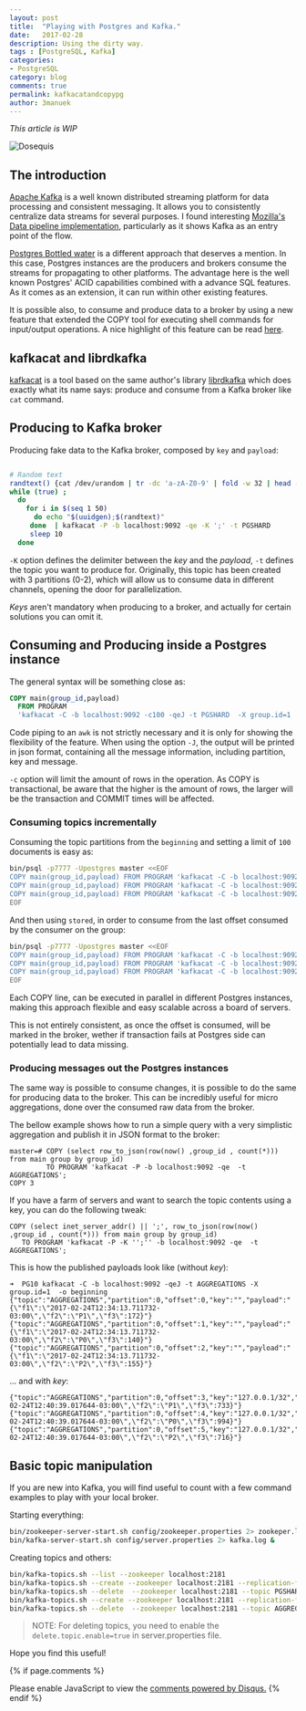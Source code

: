 ```yaml
---
layout: post
title:  "Playing with Postgres and Kafka."
date:   2017-02-28
description: Using the dirty way.
tags : [PostgreSQL, Kafka]
categories:
- PostgreSQL
category: blog
comments: true
permalink: kafkacatandcopypg
author: 3manuek
---
```


*This article is WIP*

![Dosequis][4]


## The introduction

[Apache Kafka][5] is a well known distributed streaming platform for data processing
and consistent messaging. It allows you to consistently centralize data streams for
several purposes. I found interesting [Mozilla's Data pipeline implementation][6],
particularly as it shows Kafka as an entry point of the flow.

[Postgres Bottled water][3] is a different approach that deserves a mention. In this
case, Postgres instances are the producers and brokers consume the streams for
propagating to other platforms. The advantage here is the well known Postgres'
ACID capabilities combined with a advance SQL features. As it comes as an extension,
it can run within other existing features.

It is possible also, to consume and produce data to a broker by using a new feature
that extended the COPY tool for executing shell commands for input/output operations.
A nice highlight of this feature can be read [here][7].


## kafkacat and librdkafka

[kafkacat][1] is a tool based on the same author's library [librdkafka][2] which
does exactly what its name says: produce and consume from a Kafka broker like `cat`
command.


## Producing to Kafka broker

Producing fake data to the Kafka broker, composed by `key` and `payload`:

```sh

# Random text
randtext() {cat /dev/urandom | tr -dc 'a-zA-Z0-9' | fold -w 32 | head -n 1}
while (true) ;
  do
    for i in $(seq 1 50)  
      do echo "$(uuidgen);$(randtext)"
     done  | kafkacat -P -b localhost:9092 -qe -K ';' -t PGSHARD
     sleep 10
  done
```

`-K` option defines the delimiter between the _key_ and the _payload_, `-t` defines
the topic you want to produce for. Originally, this topic has been created with 3
partitions (0-2), which will allow us to consume data in different channels, opening
the door for parallelization.  

_Keys_ aren't mandatory when producing to a broker, and actually for certain solutions
you can omit it.

## Consuming and Producing inside a Postgres instance

The general syntax will be something close as:

```sql
COPY main(group_id,payload)
  FROM PROGRAM
  'kafkacat -C -b localhost:9092 -c100 -qeJ -t PGSHARD  -X group.id=1  -o beginning  -p 0 | awk ''{print "P0\t" $0 }'' ';
```

Code piping to an `awk` is not strictly necessary and it is only for showing the
flexibility of the feature. When using the option `-J`, the output will be printed
in json format, containing all the message information, including partition, key and
message.

`-c` option will limit the amount of rows in the operation. As COPY is transactional,
be aware that the higher is the amount of rows, the larger will be the transaction and
COMMIT times will be affected.


### Consuming topics incrementally


Consuming the topic partitions from the `beginning` and setting a limit of `100`
documents is easy as:

```sh
bin/psql -p7777 -Upostgres master <<EOF
COPY main(group_id,payload) FROM PROGRAM 'kafkacat -C -b localhost:9092 -c100 -qeJ -t PGSHARD  -X group.id=1  -o beginning  -p 0 | awk ''{print "P0\t" \$0 }'' ';
COPY main(group_id,payload) FROM PROGRAM 'kafkacat -C -b localhost:9092 -c100 -qeJ -t PGSHARD  -X group.id=1  -o beginning  -p 1 | awk ''{print "P1\t" \$0 }'' ';
COPY main(group_id,payload) FROM PROGRAM 'kafkacat -C -b localhost:9092 -c100 -qeJ -t PGSHARD  -X group.id=1  -o beginning  -p 2 | awk ''{print "P2\t" \$0 }'' ';
EOF
```

And then using `stored`, in order to consume from the last offset consumed by the
consumer on the group:

```sh
bin/psql -p7777 -Upostgres master <<EOF
COPY main(group_id,payload) FROM PROGRAM 'kafkacat -C -b localhost:9092 -c100 -qeJ -t PGSHARD  -X group.id=1  -o stored  -p 0 | awk ''{print "P0\t" \$0 }'' ';
COPY main(group_id,payload) FROM PROGRAM 'kafkacat -C -b localhost:9092 -c100 -qeJ -t PGSHARD  -X group.id=1  -o stored  -p 1 | awk ''{print "P1\t" \$0 }'' ';
COPY main(group_id,payload) FROM PROGRAM 'kafkacat -C -b localhost:9092 -c100 -qeJ -t PGSHARD  -X group.id=1  -o stored  -p 2 | awk ''{print "P2\t" \$0 }'' ';
EOF
```

Each COPY line, can be executed in parallel in different Postgres instances, making
this approach flexible and easy scalable across a board of servers.

This is not entirely consistent, as once the offset is consumed, will be marked
in the broker, wether if transaction fails at Postgres side can potentially lead
to data missing.


### Producing messages out the Postgres instances

The same way is possible to consume changes, it is possible to do the same for producing
data to the broker. This can be incredibly useful for micro aggregations, done over the
consumed raw data from the broker.

The bellow example shows how to run a simple query with a very simplistic aggregation
and publish it in JSON format to the broker:


```
master=# COPY (select row_to_json(row(now() ,group_id , count(*))) from main group by group_id)
         TO PROGRAM 'kafkacat -P -b localhost:9092 -qe  -t AGGREGATIONS';
COPY 3
```

If you have a farm of servers and want to search the topic contents using a key,
you can do the following tweak:

```
COPY (select inet_server_addr() || ';', row_to_json(row(now() ,group_id , count(*))) from main group by group_id)
   TO PROGRAM 'kafkacat -P -K '';'' -b localhost:9092 -qe  -t AGGREGATIONS';
```


This is how the published payloads look like (without _key_):

```
➜  PG10 kafkacat -C -b localhost:9092 -qeJ -t AGGREGATIONS -X group.id=1  -o beginning
{"topic":"AGGREGATIONS","partition":0,"offset":0,"key":"","payload":"{\"f1\":\"2017-02-24T12:34:13.711732-03:00\",\"f2\":\"P1\",\"f3\":172}"}
{"topic":"AGGREGATIONS","partition":0,"offset":1,"key":"","payload":"{\"f1\":\"2017-02-24T12:34:13.711732-03:00\",\"f2\":\"P0\",\"f3\":140}"}
{"topic":"AGGREGATIONS","partition":0,"offset":2,"key":"","payload":"{\"f1\":\"2017-02-24T12:34:13.711732-03:00\",\"f2\":\"P2\",\"f3\":155}"}
```

... and with _key_:

```
{"topic":"AGGREGATIONS","partition":0,"offset":3,"key":"127.0.0.1/32","payload":"\t{\"f1\":\"2017-02-24T12:40:39.017644-03:00\",\"f2\":\"P1\",\"f3\":733}"}
{"topic":"AGGREGATIONS","partition":0,"offset":4,"key":"127.0.0.1/32","payload":"\t{\"f1\":\"2017-02-24T12:40:39.017644-03:00\",\"f2\":\"P0\",\"f3\":994}"}
{"topic":"AGGREGATIONS","partition":0,"offset":5,"key":"127.0.0.1/32","payload":"\t{\"f1\":\"2017-02-24T12:40:39.017644-03:00\",\"f2\":\"P2\",\"f3\":716}"}
```


## Basic topic manipulation

If you are new into Kafka, you will find useful to count with a few command examples
to play with your local broker.

Starting everything:

```sh
bin/zookeeper-server-start.sh config/zookeeper.properties 2> zookeper.log &
bin/kafka-server-start.sh config/server.properties 2> kafka.log &
```

Creating topics and others:

```sh
bin/kafka-topics.sh --list --zookeeper localhost:2181
bin/kafka-topics.sh --create --zookeeper localhost:2181 --replication-factor 1 --partitions 3 --topic PGSHARD
bin/kafka-topics.sh --delete  --zookeeper localhost:2181 --topic PGSHARD
bin/kafka-topics.sh --create --zookeeper localhost:2181 --replication-factor 1 --partitions 1 --topic AGGREGATIONS
bin/kafka-topics.sh --delete  --zookeeper localhost:2181 --topic AGGREGATIONS
```

> NOTE: For deleting topics, you need to enable the `delete.topic.enable=true` in
> server.properties file.


Hope you find this useful!


{% if page.comments %}
<div id="disqus_thread"></div>
<script>


var disqus_config = function () {
this.page.url = {{ site.url }};  // Replace PAGE_URL with your page's canonical URL variable
this.page.identifier = {{ page.title }}; // Replace PAGE_IDENTIFIER with your page's unique identifier variable
};

(function() { // DON'T EDIT BELOW THIS LINE
var d = document, s = d.createElement('script');
s.src = '//3manuek.disqus.com/embed.js';
s.setAttribute('data-timestamp', +new Date());
(d.head || d.body).appendChild(s);
})();
</script>
<noscript>Please enable JavaScript to view the <a href="https://disqus.com/?ref_noscript">comments powered by Disqus.</a></noscript>
{% endif %}

[1]: https://github.com/edenhill/kafkacat
[2]: https://github.com/edenhill/librdkafka
[3]: https://www.confluent.io/blog/bottled-water-real-time-integration-of-postgresql-and-kafka/
[4]: http://www.3manuek.com/assets/posts/dosequis.jpg
[5]: https://kafka.apache.org/
[6]: https://robertovitillo.com/2017/01/23/an-overview-of-mozillas-data-pipeline/
[7]: http://paquier.xyz/postgresql-2/postgres-9-6-feature-highlight-copy-dml-statements/
